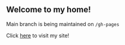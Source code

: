 ## Welcome to my home!

Main branch is being maintained on `/gh-pages`

Click [here](begilrene.github.io) to visit my site!
